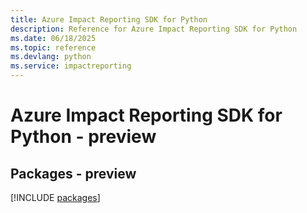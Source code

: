 ```yaml
---
title: Azure Impact Reporting SDK for Python
description: Reference for Azure Impact Reporting SDK for Python
ms.date: 06/18/2025
ms.topic: reference
ms.devlang: python
ms.service: impactreporting
---
```

# Azure Impact Reporting SDK for Python - preview
## Packages - preview
[!INCLUDE [packages](impact-reporting-index.md)]